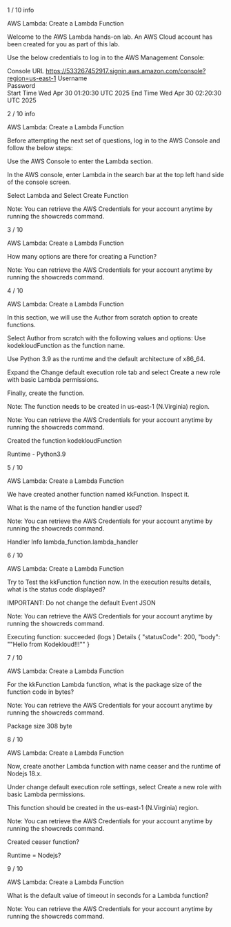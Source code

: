 


1 / 10
info

AWS Lambda: Create a Lambda Function



Welcome to the AWS Lambda hands-on lab. An AWS Cloud account has been created for you as part of this lab.

Use the below credentials to log in to the AWS Management Console:

Console URL 	https://533267452917.signin.aws.amazon.com/console?region=us-east-1
Username 	 
Password 	 
Start Time 	Wed Apr 30 01:20:30 UTC 2025
End Time 	Wed Apr 30 02:20:30 UTC 2025




2 / 10
info

AWS Lambda: Create a Lambda Function


Before attempting the next set of questions, log in to the AWS Console and follow the below steps:

Use the AWS Console to enter the Lambda section.

In the AWS console, enter Lambda in the search bar at the top left hand side of the console screen.

Select Lambda and Select Create Function

Note: You can retrieve the AWS Credentials for your account anytime by running the showcreds command.






3 / 10

AWS Lambda: Create a Lambda Function


How many options are there for creating a Function?

Note: You can retrieve the AWS Credentials for your account anytime by running the showcreds command.






4 / 10

AWS Lambda: Create a Lambda Function



In this section, we will use the Author from scratch option to create functions.

Select Author from scratch with the following values and options:
Use kodekloudFunction as the function name.

Use Python 3.9 as the runtime and the default architecture of x86_64.


Expand the Change default execution role tab and select Create a new role with basic Lambda permissions.

Finally, create the function.


Note: The function needs to be created in us-east-1 (N.Virginia) region.

Note: You can retrieve the AWS Credentials for your account anytime by running the showcreds command.

Created the function kodekloudFunction

Runtime - Python3.9






5 / 10

AWS Lambda: Create a Lambda Function



We have created another function named kkFunction. Inspect it.

What is the name of the function handler used?

Note: You can retrieve the AWS Credentials for your account anytime by running the showcreds command.


Handler
Info
lambda_function.lambda_handler









6 / 10

AWS Lambda: Create a Lambda Function


Try to Test the kkFunction function now. In the execution results details, what is the status code displayed?

IMPORTANT: Do not change the default Event JSON

Note: You can retrieve the AWS Credentials for your account anytime by running the showcreds command.



Executing function: succeeded (logs )
Details
{
  "statusCode": 200,
  "body": "\"Hello from Kodekloud!!!\""
}






7 / 10

AWS Lambda: Create a Lambda Function


For the kkFunction Lambda function, what is the package size of the function code in bytes?

Note: You can retrieve the AWS Credentials for your account anytime by running the showcreds command.


Package size
308 byte





8 / 10

AWS Lambda: Create a Lambda Function


Now, create another Lambda function with name ceaser and the runtime of Nodejs 18.x.

Under change default execution role settings, select Create a new role with basic Lambda permissions.

This function should be created in the us-east-1 (N.Virginia) region.


Note: You can retrieve the AWS Credentials for your account anytime by running the showcreds command.

Created ceaser function?

Runtime = Nodejs?






9 / 10

AWS Lambda: Create a Lambda Function



What is the default value of timeout in seconds for a Lambda function?

Note: You can retrieve the AWS Credentials for your account anytime by running the showcreds command.
